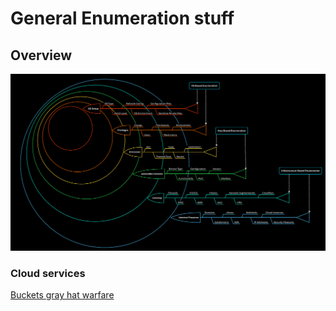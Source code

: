 # General Enumeration stuff

## Overview
![Overview](./enum-method3.png)

### Cloud services
[Buckets gray hat warfare](https://buckets.grayhatwarfare.com/)